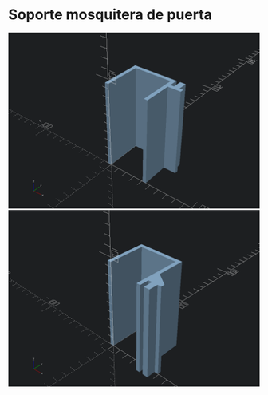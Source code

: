 # Soporte mosquitera de puerta

![Imagen Mosquitera Puerta (Base)](./soporte_mosquitera_base.png)
![Imagen Mosquitera Puerta (Superior)](./soporte_mosquitera_superior.png)
